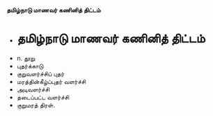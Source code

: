 **தமிழ்நாடு மாணவர் கணினித் திட்டம்**
- # தமிழ்நாடு மாணவர் கணினித் திட்டம்
- n. தூறு
- புதர்க்காடு
- குறுவளர்ச்சிப் புதர்
- மரத்தின்கீழ்ப்புதர் வளர்ச்சி
- அடிவளர்ச்சி
- தடைப்பட்ட வளர்ச்சி
- குறுமரத் திரள்.


